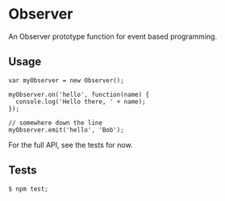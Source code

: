 # Observer
An Observer prototype function for event based programming.

## Usage
    var myObserver = new Observer();

    myObserver.on('hello', function(name) {
      console.log('Hello there, ' + name);
    });

    // somewhere down the line
    myObserver.emit('hello', 'Bob');

For the full API, see the tests for now.

## Tests
    $ npm test;

